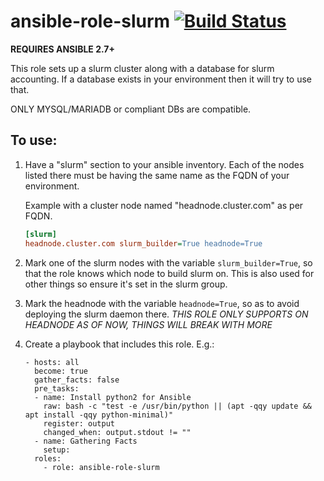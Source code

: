 # ansible-role-slurm [![Build Status](https://travis-ci.org/Banshee1221/ansible-role-slurm.svg?branch=master)](https://travis-ci.org/Banshee1221/ansible-role-slurm)

**REQUIRES ANSIBLE 2.7+**

This role sets up a slurm cluster along with a database for slurm accounting.
If a database exists in your environment then it will try to use that.

ONLY MYSQL/MARIADB or compliant DBs are compatible.


## To use:

1. Have a "slurm" section to your ansible inventory. Each of the nodes listed there must be having the same name as the FQDN of your environment.
   
   Example with a cluster node named "headnode.cluster.com" as per FQDN.
   ```ini
   [slurm]
   headnode.cluster.com slurm_builder=True headnode=True
   ```
2. Mark one of the slurm nodes with the variable `slurm_builder=True`, so that the role knows which node to build slurm on. This is also used for other things so ensure it's set in the slurm group.
3. Mark the headnode with the variable `headnode=True`, so as to avoid deploying the slurm daemon there. *THIS ROLE ONLY SUPPORTS ON HEADNODE AS OF NOW, THINGS WILL BREAK WITH MORE*
4. Create a playbook that includes this role. E.g.:
   ```shell
   - hosts: all
     become: true
     gather_facts: false
     pre_tasks:
     - name: Install python2 for Ansible
       raw: bash -c "test -e /usr/bin/python || (apt -qqy update && apt install -qqy python-minimal)"
       register: output
       changed_when: output.stdout != ""
     - name: Gathering Facts
       setup:
     roles:
       - role: ansible-role-slurm
   ```